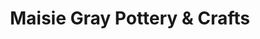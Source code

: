 ---
title: "Maisie Gray Pottery & Crafts"
url: /linlithgow/maisie-gray-pottery-and-crafts/
shop: craft
---